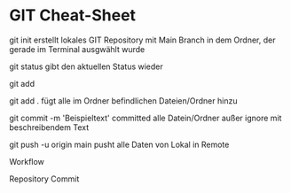 # GIT Cheat-Sheet


git init	erstellt lokales GIT Repository mit Main Branch in dem Ordner, der gerade im Terminal ausgwählt wurde

git status	gibt den aktuellen Status wieder

git add <name>	

git add .	fügt alle im Ordner befindlichen Dateien/Ordner hinzu

git commit -m 'Beispieltext'	committed alle Datein/Ordner außer ignore mit beschreibendem Text

git push -u origin main	pusht alle Daten von Lokal in Remote



Workflow

Repository
Commit
